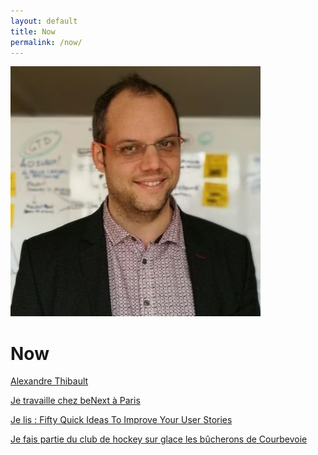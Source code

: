 ```yaml
---
layout: default
title: Now
permalink: /now/
---
```

<a href="/about">
	<img src="/images/alexthib-agile-coach-small.jpg" class="img-floating-left" />
</a>

<h1>Now</h1>

<a href="https://www.linkedin.com/in/alexthib?locale=fr_FR&trk=profile_view_lang_sel_click" 
 target="linkedin">Alexandre Thibault</a>

<a href="http://www.benextcompany.com" target="nowwork">Je travaille chez beNext à Paris</a>

<a href="https://www.amazon.fr/Fifty-Quick-Ideas-Improve-Stories/dp/0993088104" target="nowbook">Je lis : Fifty Quick Ideas To Improve Your User Stories</a>

<a href="https://les-bucherons-de-courbeach.sporteasy.net/" target="nowsport1">Je fais partie du club de hockey sur glace les bûcherons de Courbevoie</a>
